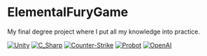 # ElementalFuryGame
My final degree project where I put all my knowledge into practice.

[![Unity](https://img.shields.io/badge/Unity-000000?style=for-the-badge&logo=Unity&logoColor=white&labelColor=101110)]()
[![C_Sharp](https://img.shields.io/badge/Coding-239120?style=for-the-badge&logo=C-Sharp&logoColor=blueviolet&labelColor=100100)]()
[![Counter-Strike](https://img.shields.io/badge/FPS-000000?style=for-the-badge&logo=Counter-Strike&logoColor=blue&labelColor=101010)]()
[![Probot](https://img.shields.io/badge/Basic_IA-00B0D8?style=for-the-badge&logo=Probot&logoColor=brightgreen&labelColor=101010)]()
[![OpenAI](https://img.shields.io/badge/VFX_Shaders-412991?style=for-the-badge&logo=OpenAI&logoColor=red&labelColor=101010)]()
